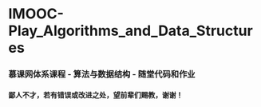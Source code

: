 # IMOOC-Play_Algorithms_and_Data_Structures

### 慕课网体系课程 - 算法与数据结构 - 随堂代码和作业

#### 鄙人不才，若有错误或改进之处，望前辈们赐教，谢谢！